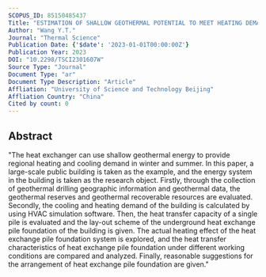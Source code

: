 ```yaml
---
SCOPUS_ID: 85150485437
Title: "ESTIMATION OF SHALLOW GEOTHERMAL POTENTIAL TO MEET HEATING DEMAND IN A BUILDING SCALE"
Author: "Wang Y.T."
Journal: "Thermal Science"
Publication Date: {'$date': '2023-01-01T00:00:00Z'}
Publication Year: 2023
DOI: "10.2298/TSCI2301607W"
Source Type: "Journal"
Document Type: "ar"
Document Type Description: "Article"
Affliation: "University of Science and Technology Beijing"
Affliation Country: "China"
Cited by count: 0
---
```


## Abstract
"The heat exchanger can use shallow geothermal energy to provide regional heating and cooling demand in winter and summer. In this paper, a large-scale public building is taken as the example, and the energy system in the building is taken as the research object. Firstly, through the collection of geothermal drilling geographic information and geothermal data, the geothermal reserves and geothermal recoverable resources are evaluated. Secondly, the cooling and heating demand of the building is calculated by using HVAC simulation software. Then, the heat transfer capacity of a single pile is evaluated and the lay-out scheme of the underground heat exchange pile foundation of the building is given. The actual heating effect of the heat exchange pile foundation system is explored, and the heat transfer characteristics of heat exchange pile foundation under different working conditions are compared and analyzed. Finally, reasonable suggestions for the arrangement of heat exchange pile foundation are given."
